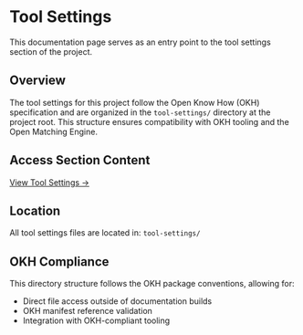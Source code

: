 # Tool Settings

This documentation page serves as an entry point to the tool settings section of the project.

## Overview

The tool settings for this project follow the Open Know How (OKH) specification and are organized in the `tool-settings/` directory at the project root. This structure ensures compatibility with OKH tooling and the Open Matching Engine.

## Access Section Content

[View Tool Settings →](../../tool-settings/index.md)

## Location

All tool settings files are located in: `tool-settings/`

## OKH Compliance

This directory structure follows the OKH package conventions, allowing for:
- Direct file access outside of documentation builds
- OKH manifest reference validation
- Integration with OKH-compliant tooling
